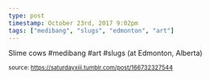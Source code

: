 ```yaml
---
type: post
timestamp: October 23rd, 2017 9:02pm
tags: ["medibang", "slugs", "edmonton", "art"]
---
```

<a href="https://www.instagram.com/p/BanW2-1HFBN/ "></a>
                                                                                          
Slime cows #medibang #art #slugs (at Edmonton, Alberta)
 
                                    
                
                
                
                
                                
<small>source: https://saturdayxiii.tumblr.com/post/166732327544</small>